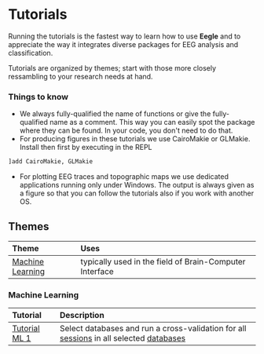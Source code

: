 # Tutorials

Running the tutorials is the fastest way to learn how to use **Eegle** and to appreciate the way it integrates diverse packages for EEG analysis and classification.

Tutorials are organized by themes; start with those more closely ressambling to your research needs at hand.

### Things to know
- We always fully-qualified the name of functions or give the fully-qualified name as a comment. This way you can easily spot the package where they can be found. In your code, you don't need to do that.
- For producing figures in these tutorials we use CairoMakie or GLMakie. Install then first by executing in the REPL

```julia
]add CairoMakie, GLMakie
```

- For plotting EEG traces and topographic maps we use dedicated applications running only under Windows. The output is always given as a figure so that you can follow the tutorials also if you work with another OS.

## Themes

|Theme| Uses|
|:---|:---|
| [Machine Learning](#machine-learning) | typically used in the field of Brain-Computer Interface |


### Machine Learning
|Tutorial | Description|
|:---|:---|
|[Tutorial ML 1](#tutorial-machine-learning-1) | Select databases and run a cross-validation for all [sessions](#session) in all selected [databases](#database) |





